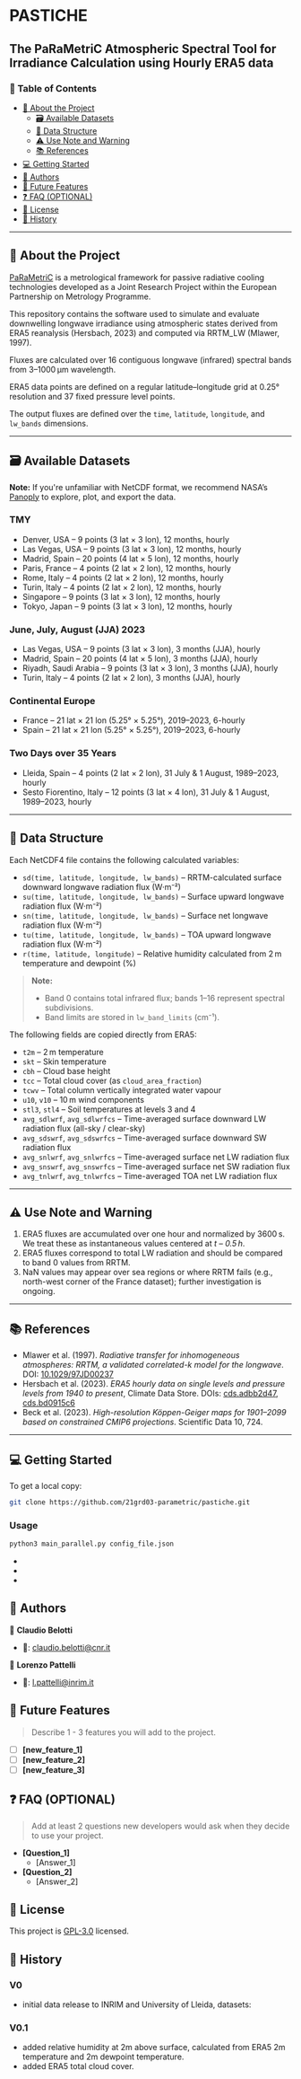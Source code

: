 # PASTICHE
## The PaRaMetriC Atmospheric Spectral Tool for Irradiance Calculation using Hourly ERA5 data

### 📗 Table of Contents

* [📖 About the Project](#about-project) 
  * [🗃 Available Datasets](#available-datasets)
  * [🧩 Data Structure](#data-structure)
  * [⚠ Use Note and Warning](#use-note-and-warning)
  * [📚 References](#references)
* [💻 Getting Started](#getting-started)
* [👥 Authors](#authors)
* [🔭 Future Features](#future-features)
* [❓ FAQ (OPTIONAL)](#faq)
* [📝 License](#license)
* [📜 History](#history)

---

## 📖 About the Project <a name="about-project"></a>

[PaRaMetriC](https://parametric.inrim.it/) is a metrological framework for passive radiative cooling technologies developed as a Joint Research Project within the European Partnership on Metrology Programme.

This repository contains the software used to simulate and evaluate downwelling longwave irradiance using atmospheric states derived from ERA5 reanalysis (Hersbach, 2023) and computed via RRTM_LW (Mlawer, 1997).

Fluxes are calculated over 16 contiguous longwave (infrared) spectral bands from 3–1000 μm wavelength.

ERA5 data points are defined on a regular latitude–longitude grid at 0.25° resolution and 37 fixed pressure level points.

The output fluxes are defined over the `time`, `latitude`, `longitude`, and `lw_bands` dimensions.

---

## 🗃️ Available Datasets <a name="available-datasets"></a>

**Note:** If you're unfamiliar with NetCDF format, we recommend NASA’s [Panoply](https://www.giss.nasa.gov/tools/panoply/) to explore, plot, and export the data.

### TMY

* Denver, USA – 9 points (3 lat × 3 lon), 12 months, hourly
* Las Vegas, USA – 9 points (3 lat × 3 lon), 12 months, hourly
* Madrid, Spain – 20 points (4 lat × 5 lon), 12 months, hourly
* Paris, France – 4 points (2 lat × 2 lon), 12 months, hourly
* Rome, Italy – 4 points (2 lat × 2 lon), 12 months, hourly
* Turin, Italy – 4 points (2 lat × 2 lon), 12 months, hourly
* Singapore – 9 points (3 lat × 3 lon), 12 months, hourly
* Tokyo, Japan – 9 points (3 lat × 3 lon), 12 months, hourly

### June, July, August (JJA) 2023

* Las Vegas, USA – 9 points (3 lat × 3 lon), 3 months (JJA), hourly
* Madrid, Spain – 20 points (4 lat × 5 lon), 3 months (JJA), hourly
* Riyadh, Saudi Arabia – 9 points (3 lat × 3 lon), 3 months (JJA), hourly
* Turin, Italy – 4 points (2 lat × 2 lon), 3 months (JJA), hourly

### Continental Europe

* France – 21 lat × 21 lon (5.25° × 5.25°), 2019–2023, 6-hourly
* Spain – 21 lat × 21 lon (5.25° × 5.25°), 2019–2023, 6-hourly

### Two Days over 35 Years

* Lleida, Spain – 4 points (2 lat × 2 lon), 31 July & 1 August, 1989–2023, hourly
* Sesto Fiorentino, Italy – 12 points (3 lat × 4 lon), 31 July & 1 August, 1989–2023, hourly

---

## 🧩 Data Structure <a name="data-structure"></a>

Each NetCDF4 file contains the following calculated variables:

- `sd(time, latitude, longitude, lw_bands)` – RRTM-calculated surface downward longwave radiation flux (W·m⁻²)
- `su(time, latitude, longitude, lw_bands)` – Surface upward longwave radiation flux (W·m⁻²)
- `sn(time, latitude, longitude, lw_bands)` – Surface net longwave radiation flux (W·m⁻²)
- `tu(time, latitude, longitude, lw_bands)` – TOA upward longwave radiation flux (W·m⁻²)
- `r(time, latitude, longitude)` – Relative humidity calculated from 2 m temperature and dewpoint (%)

> **Note:**
> - Band 0 contains total infrared flux; bands 1–16 represent spectral subdivisions.
> - Band limits are stored in `lw_band_limits` (cm⁻¹).

The following fields are copied directly from ERA5:

- `t2m` – 2 m temperature
- `skt` – Skin temperature
- `cbh` – Cloud base height
- `tcc` – Total cloud cover (as `cloud_area_fraction`)
- `tcwv` – Total column vertically integrated water vapour
- `u10`, `v10` – 10 m wind components
- `stl3`, `stl4` – Soil temperatures at levels 3 and 4
- `avg_sdlwrf`, `avg_sdlwrfcs` – Time-averaged surface downward LW radiation flux (all-sky / clear-sky)
- `avg_sdswrf`, `avg_sdswrfcs` – Time-averaged surface downward SW radiation flux
- `avg_snlwrf`, `avg_snlwrfcs` – Time-averaged surface net LW radiation flux
- `avg_snswrf`, `avg_snswrfcs` – Time-averaged surface net SW radiation flux
- `avg_tnlwrf`, `avg_tnlwrfcs` – Time-averaged TOA net LW radiation flux

---

## ⚠ Use Note and Warning <a name="use-note-and-warning"></a>

1. ERA5 fluxes are accumulated over one hour and normalized by 3600 s. We treat these as instantaneous values centered at _t – 0.5 h_.
2. ERA5 fluxes correspond to total LW radiation and should be compared to band 0 values from RRTM.
3. NaN values may appear over sea regions or where RRTM fails (e.g., north-west corner of the France dataset); further investigation is ongoing.

---

## 📚 References <a name="references"></a>

- Mlawer et al. (1997). *Radiative transfer for inhomogeneous atmospheres: RRTM, a validated correlated-k model for the longwave*. DOI: [10.1029/97JD00237](https://doi.org/10.1029/97JD00237)
- Hersbach et al. (2023). *ERA5 hourly data on single levels and pressure levels from 1940 to present*, Climate Data Store. DOIs: [cds.adbb2d47](https://doi.org/10.24381/cds.adbb2d47), [cds.bd0915c6](https://doi.org/10.24381/cds.bd0915c6)
- Beck et al. (2023). *High-resolution Köppen-Geiger maps for 1901–2099 based on constrained CMIP6 projections*. Scientific Data 10, 724.

---

## 💻 Getting Started <a name="getting-started"></a>

To get a local copy:

```bash
git clone https://github.com/21grd03-parametric/pastiche.git
```

### Usage

```bash
python3 main_parallel.py config_file.json
```

* 
* 
* 

<!-- AUTHORS -->

## 👥 Authors <a name="authors"></a>

👤 **Claudio Belotti**

* 📧: [claudio.belotti@cnr.it](mailto:claudio.belotti@cnr.it)

👤 **Lorenzo Pattelli**

* 📧: [l.pattelli@inrim.it](mailto:l.pattelli@inrim.it)

<!-- FUTURE FEATURES -->

## 🔭 Future Features <a name="future-features"></a>

> Describe 1 - 3 features you will add to the project.

* [ ] **[new_feature_1]**
* [ ] **[new_feature_2]**
* [ ] **[new_feature_3]**

<!-- FAQ (optional) -->

## ❓ FAQ (OPTIONAL) <a name="faq"></a>

> Add at least 2 questions new developers would ask when they decide to use your project.

* **[Question_1]** 
  * [Answer_1]
* **[Question_2]** 
  * [Answer_2]

<!-- LICENSE -->

## 📝 License <a name="license"></a>

This project is [GPL-3.0](./LICENSE) licensed.

<!-- HISTORY -->

## 📜 History <a name="history"></a>

### V0

* initial data release to INRIM and University of Lleida, datasets:

### V0.1

* added relative humidity at 2m above surface, calculated from ERA5 2m temperature and 2m dewpoint temperature.
* added ERA5 total cloud cover.
